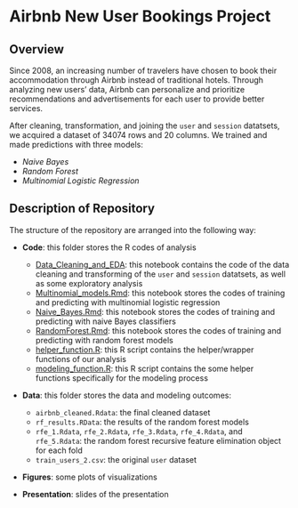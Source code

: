 # Airbnb New User Bookings Project

## Overview 
Since 2008, an increasing number of travelers have chosen to book their accommodation through Airbnb instead of traditional hotels. Through analyzing new users’ data, Airbnb can personalize and prioritize recommendations and advertisements for each user to provide better services.

After cleaning, transformation, and joining the `user` and `session` datatsets, we acquired a dataset of 34074 rows and 20 columns. We trained and made predictions with three models:   
* _Naive Bayes_  
* _Random Forest_  
* _Multinomial Logistic Regression_ 

## Description of Repository  
The structure of the repository are arranged into the following way:  
* **Code**: this folder stores the R codes of analysis    
  * [Data_Cleaning_and_EDA](https://github.com/yelselmiao/Airbnb-New-User-Bookings/blob/master/Code/Data_Cleaning_and_EDA.Rmd): this notebook contains the code of the data cleaning and transforming of the `user` and `session` datatsets, as well as some exploratory analysis    
  * [Multinomial_models.Rmd](https://github.com/yelselmiao/Airbnb-New-User-Bookings/blob/master/Code/Multinomial_models.Rmd): this notebook stores the codes of training and predicting with multinomial logistic regression  
  * [Naive_Bayes.Rmd](https://github.com/yelselmiao/Airbnb-New-User-Bookings/blob/master/Code/Naive_Bayes.Rmd): this notebook stores the codes of training and predicting with naive Bayes classifiers    
  * [RandomForest.Rmd](https://github.com/yelselmiao/Airbnb-New-User-Bookings/blob/master/Code/RandomForest.Rmd): this notebook stores the codes of training and predicting with random forest models  
  * [helper_function.R](https://github.com/yelselmiao/Airbnb-New-User-Bookings/blob/master/Code/helper_function.R): this R script contains the helper/wrapper functions of our analysis   
  * [modeling_function.R](https://github.com/yelselmiao/Airbnb-New-User-Bookings/blob/master/Code/modeling_function.R): this R script contains the some helper functions specifically for the modeling process  

* **Data**: this folder stores the data and modeling outcomes:  
  * `airbnb_cleaned.Rdata`: the final cleaned dataset  
  * `rf_results.RData`: the results of the random forest models  
  * `rfe_1.Rdata`, `rfe_2.Rdata`, `rfe_3.Rdata`, `rfe_4.Rdata`, and `rfe_5.Rdata`: the random forest recursive feature elimination object for each fold  
  * `train_users_2.csv`: the original `user` dataset  

* **Figures**: some plots of visualizations  
* **Presentation**: slides of the presentation  

